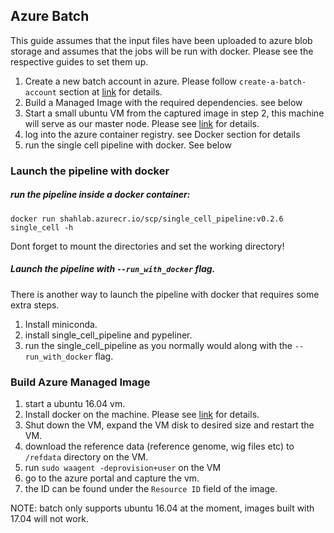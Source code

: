 
## Azure Batch
This guide assumes that the input files have been uploaded to azure blob storage and assumes that the jobs will be run with docker. Please see the respective guides to set them up.
1. Create a new batch account in azure. Please follow `create-a-batch-account` section at [link](https://docs.microsoft.com/en-us/azure/batch/quick-create-portal#create-a-batch-account) for details.
2. Build a Managed Image with the required dependencies. see below
3. Start a small ubuntu VM from the captured image in step 2, this machine will serve as our master node. Please see [link](https://docs.microsoft.com/en-us/azure/virtual-machines/windows/create-vm-generalized-managed) for details.
4. log into the azure container registry. see Docker section for details
5. run the single cell pipeline with docker. See below


### Launch the pipeline with docker
##### run the pipeline inside a docker container:
```
docker run shahlab.azurecr.io/scp/single_cell_pipeline:v0.2.6 single_cell -h
```
Dont forget to mount the directories and set the working directory!
##### Launch the pipeline with `--run_with_docker` flag.
There is another way to launch the pipeline with docker that requires some extra steps. 
1. Install miniconda.
2. install single_cell_pipeline and pypeliner.
3. run the single_cell_pipeline as you normally would along with the `--run_with_docker` flag.

### Build Azure Managed Image

1. start a ubuntu 16.04 vm. 
2. Install docker on the machine. Please see [link](https://docs.docker.com/install/linux/docker-ce/ubuntu/) for details.
3. Shut down the VM, expand the VM disk to desired size and restart the VM.
4. download the reference data (reference genome, wig files etc) to `/refdata` directory on the VM.
5. run ```sudo waagent -deprovision+user``` on the VM
6. go to the azure portal and capture the vm. 
7. the ID can be found under the ```Resource ID``` field of the image.

NOTE: batch only supports ubuntu 16.04 at the moment, images built with 17.04 will not work.

